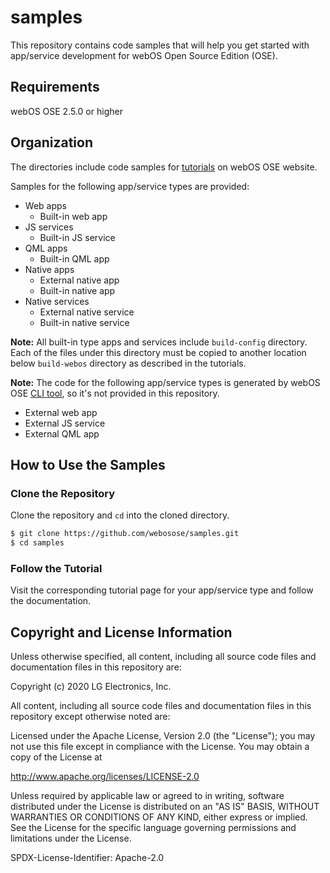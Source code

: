 # samples

This repository contains code samples that will help you get started with app/service development for webOS Open Source Edition (OSE).

## Requirements

webOS OSE 2.5.0 or higher

## Organization

The directories include code samples for [tutorials](https://www.webosose.org/docs/tutorials/) on webOS OSE website.

Samples for the following app/service types are provided:

* Web apps
	* Built-in web app
* JS services
	* Built-in JS service
* QML apps
	* Built-in QML app
* Native apps
	* External native app
	* Built-in native app
* Native services
	* External native service
	* Built-in native service

**Note:** All built-in type apps and services include `build-config` directory. Each of the files under this directory must be copied to another location below `build-webos` directory as described in the tutorials.

**Note:** The code for the following app/service types is generated by webOS OSE [CLI tool](https://www.webosose.org/docs/tools/sdk/cli/cli-user-guide/), so it's not provided in this repository.

* External web app
* External JS service
* External QML app

## How to Use the Samples

### Clone the Repository

Clone the repository and `cd` into the cloned directory.

```bash
$ git clone https://github.com/webosose/samples.git
$ cd samples
```

### Follow the Tutorial

Visit the corresponding tutorial page for your app/service type and follow the documentation.

## Copyright and License Information

Unless otherwise specified, all content, including all source code files and documentation files in this repository are:

Copyright (c) 2020 LG Electronics, Inc.

All content, including all source code files and documentation files in this repository except otherwise noted are:

Licensed under the Apache License, Version 2.0 (the "License");
you may not use this file except in compliance with the License.
You may obtain a copy of the License at

http://www.apache.org/licenses/LICENSE-2.0

Unless required by applicable law or agreed to in writing, software
distributed under the License is distributed on an "AS IS" BASIS,
WITHOUT WARRANTIES OR CONDITIONS OF ANY KIND, either express or implied.
See the License for the specific language governing permissions and
limitations under the License.

SPDX-License-Identifier: Apache-2.0
